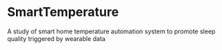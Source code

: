 # SmartTemperature
A study of smart home temperature automation system to promote sleep quality triggered by wearable data
